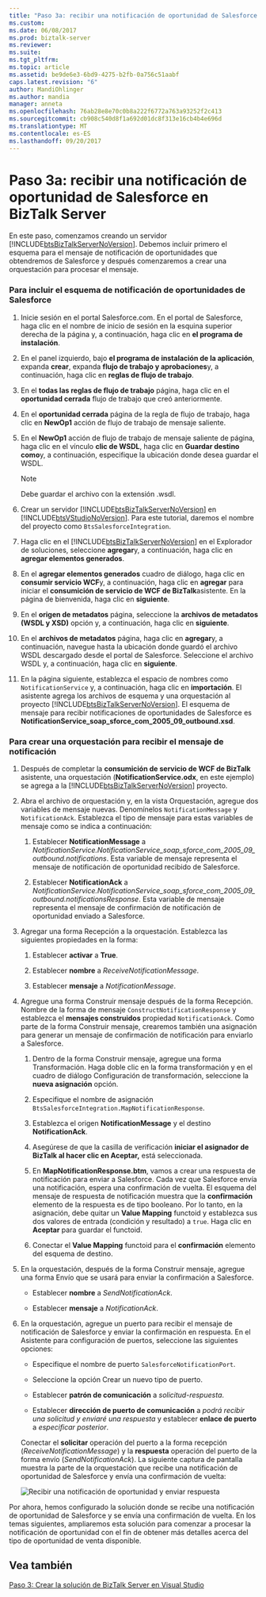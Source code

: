 ```yaml
---
title: "Paso 3a: recibir una notificación de oportunidad de Salesforce en BizTalk Server | Documentos de Microsoft"
ms.custom: 
ms.date: 06/08/2017
ms.prod: biztalk-server
ms.reviewer: 
ms.suite: 
ms.tgt_pltfrm: 
ms.topic: article
ms.assetid: be9de6e3-6bd9-4275-b2fb-0a756c51aabf
caps.latest.revision: "6"
author: MandiOhlinger
ms.author: mandia
manager: anneta
ms.openlocfilehash: 76ab28e8e70c0b8a222f6772a763a93252f2c413
ms.sourcegitcommit: cb908c540d8f1a692d01dc8f313e16cb4b4e696d
ms.translationtype: MT
ms.contentlocale: es-ES
ms.lasthandoff: 09/20/2017
---
```

# <a name="step-3a-receive-salesforce-opportunity-notification-into-biztalk-server"></a>Paso 3a: recibir una notificación de oportunidad de Salesforce en BizTalk Server
En este paso, comenzamos creando un servidor [!INCLUDE[btsBizTalkServerNoVersion](../includes/btsbiztalkservernoversion-md.md)]. Debemos incluir primero el esquema para el mensaje de notificación de oportunidades que obtendremos de Salesforce y después comenzaremos a crear una orquestación para procesar el mensaje.  
  
### <a name="to-include-the-salesforce-opportunities-notification-schema"></a>Para incluir el esquema de notificación de oportunidades de Salesforce  
  
1.  Inicie sesión en el portal Salesforce.com. En el portal de Salesforce, haga clic en el nombre de inicio de sesión en la esquina superior derecha de la página y, a continuación, haga clic en **el programa de instalación**.  
  
2.  En el panel izquierdo, bajo **el programa de instalación de la aplicación**, expanda **crear**, expanda **flujo de trabajo y aprobaciones**y, a continuación, haga clic en **reglas de flujo de trabajo**.  
  
3.  En el **todas las reglas de flujo de trabajo** página, haga clic en el **oportunidad cerrada** flujo de trabajo que creó anteriormente.  
  
4.  En el **oportunidad cerrada** página de la regla de flujo de trabajo, haga clic en **NewOp1** acción de flujo de trabajo de mensaje saliente.  
  
5.  En el **NewOp1** acción de flujo de trabajo de mensaje saliente de página, haga clic en el vínculo **clic de WSDL**, haga clic en **Guardar destino como**y, a continuación, especifique la ubicación donde desea guardar el WSDL.  
  
    > [!NOTE]
    >  Debe guardar el archivo con la extensión .wsdl.  
  
6.  Crear un servidor [!INCLUDE[btsBizTalkServerNoVersion](../includes/btsbiztalkservernoversion-md.md)] en [!INCLUDE[btsVStudioNoVersion](../includes/btsvstudionoversion-md.md)]. Para este tutorial, daremos el nombre del proyecto como `BtsSalesforceIntegration`.  
  
7.  Haga clic en el [!INCLUDE[btsBizTalkServerNoVersion](../includes/btsbiztalkservernoversion-md.md)] en el Explorador de soluciones, seleccione **agregar**y, a continuación, haga clic en **agregar elementos generados**.  
  
8.  En el **agregar elementos generados** cuadro de diálogo, haga clic en **consumir servicio WCF**y, a continuación, haga clic en **agregar** para iniciar el **consumición de servicio de WCF de BizTalk**asistente. En la página de bienvenida, haga clic en **siguiente**.  
  
9. En el **origen de metadatos** página, seleccione la **archivos de metadatos (WSDL y XSD)** opción y, a continuación, haga clic en **siguiente**.  
  
10. En el **archivos de metadatos** página, haga clic en **agregar**y, a continuación, navegue hasta la ubicación donde guardó el archivo WSDL descargado desde el portal de Salesforce. Seleccione el archivo WSDL y, a continuación, haga clic en **siguiente**.  
  
11. En la página siguiente, establezca el espacio de nombres como `NotificationService` y, a continuación, haga clic en **importación**. El asistente agrega los archivos de esquema y una orquestación al proyecto [!INCLUDE[btsBizTalkServerNoVersion](../includes/btsbiztalkservernoversion-md.md)]. El esquema de mensaje para recibir notificaciones de oportunidades de Salesforce es **NotificationService_soap_sforce_com_2005_09_outbound.xsd**.  
  
### <a name="to-create-an-orchestration-to-receive-the-notification-message"></a>Para crear una orquestación para recibir el mensaje de notificación  
  
1.  Después de completar la **consumición de servicio de WCF de BizTalk** asistente, una orquestación (**NotificationService.odx**, en este ejemplo) se agrega a la [!INCLUDE[btsBizTalkServerNoVersion](../includes/btsbiztalkservernoversion-md.md)] proyecto.  
  
2.  Abra el archivo de orquestación y, en la vista Orquestación, agregue dos variables de mensaje nuevas. Denomínelos `NotificationMessage` y `NotificationAck`. Establezca el tipo de mensaje para estas variables de mensaje como se indica a continuación:  
  
    1.  Establecer **NotificationMessage** a *NotificationService.NotificationService_soap_sforce_com_2005_09_outbound.notifications*. Esta variable de mensaje representa el mensaje de notificación de oportunidad recibido de Salesforce.  
  
    2.  Establecer **NotificationAck** a *NotificationService.NotificationService_soap_sforce_com_2005_09_outbound.notificationsResponse*. Esta variable de mensaje representa el mensaje de confirmación de notificación de oportunidad enviado a Salesforce.  
  
3.  Agregar una forma Recepción a la orquestación. Establezca las siguientes propiedades en la forma:  
  
    1.  Establecer **activar** a **True**.  
  
    2.  Establecer **nombre** a *ReceiveNotificationMessage*.  
  
    3.  Establecer **mensaje** a *NotificationMessage*.  
  
4.  Agregue una forma Construir mensaje después de la forma Recepción. Nombre de la forma de mensaje `ConstructNotificationResponse` y establezca el **mensajes construidos** propiedad `NotificationAck`. Como parte de la forma Construir mensaje, crearemos también una asignación para generar un mensaje de confirmación de notificación para enviarlo a Salesforce.  
  
    1.  Dentro de la forma Construir mensaje, agregue una forma Transformación. Haga doble clic en la forma transformación y en el cuadro de diálogo Configuración de transformación, seleccione la **nueva asignación** opción.  
  
    2.  Especifique el nombre de asignación `BtsSalesforceIntegration.MapNotificationResponse`.  
  
    3.  Establezca el origen **NotificationMessage** y el destino **NotificationAck**.  
  
    4.  Asegúrese de que la casilla de verificación **iniciar el asignador de BizTalk al hacer clic en Aceptar,** está seleccionada.  
  
    5.  En **MapNotificationResponse.btm**, vamos a crear una respuesta de notificación para enviar a Salesforce. Cada vez que Salesforce envía una notificación, espera una confirmación de vuelta. El esquema del mensaje de respuesta de notificación muestra que la **confirmación** elemento de la respuesta es de tipo booleano. Por lo tanto, en la asignación, debe quitar un **Value Mapping** functoid y establezca sus dos valores de entrada (condición y resultado) a `true`. Haga clic en **Aceptar** para guardar el functoid.  
  
    6.  Conectar el **Value Mapping** functoid para el **confirmación** elemento del esquema de destino.  
  
5.  En la orquestación, después de la forma Construir mensaje, agregue una forma Envío que se usará para enviar la confirmación a Salesforce.  
  
    -   Establecer **nombre** a *SendNotificationAck*.  
  
    -   Establecer **mensaje** a *NotificationAck*.  
  
6.  En la orquestación, agregue un puerto para recibir el mensaje de notificación de Salesforce y enviar la confirmación en respuesta. En el Asistente para configuración de puertos, seleccione las siguientes opciones:  
  
    -   Especifique el nombre de puerto `SalesforceNotificationPort`.  
  
    -   Seleccione la opción Crear un nuevo tipo de puerto.  
  
    -   Establecer **patrón de comunicación** a *solicitud-respuesta*.  
  
    -   Establecer **dirección de puerto de comunicación** a *podrá recibir una solicitud y enviaré una respuesta* y establecer **enlace de puerto** a *especificar posterior*.  
  
     Conectar el **solicitar** operación del puerto a la forma recepción (*ReceiveNotificationMessage*) y la **respuesta** operación del puerto de la forma envío (*SendNotificationAck*). La siguiente captura de pantalla muestra la parte de la orquestación que recibe una notificación de oportunidad de Salesforce y envía una confirmación de vuelta:  
  
     ![Recibir una notificación de oportunidad y enviar respuesta](../core/media/bts-sf-recvnotificationorch.jpg "BTS_SF_RecvNotificationOrch")  
  
 Por ahora, hemos configurado la solución donde se recibe una notificación de oportunidad de Salesforce y se envía una confirmación de vuelta. En los temas siguientes, ampliaremos esta solución para comenzar a procesar la notificación de oportunidad con el fin de obtener más detalles acerca del tipo de oportunidad de venta disponible.  
  
## <a name="see-also"></a>Vea también  
 [Paso 3: Crear la solución de BizTalk Server en Visual Studio](../core/step-3-create-the-biztalk-server-solution-in-visual-studio.md)